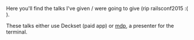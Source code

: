Here you'll find the talks I've given / were going to give (rip railsconf2015 :( ).

These talks either use Deckset (paid app) or [mdp](https://github.com/visit1985/mdp), a presenter for the terminal.

